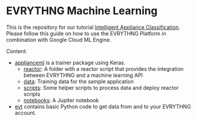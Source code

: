 # EVRYTHNG Machine Learning

This is the repository for our tutorial [Intelligent Appliance Classification](https://developers.evrythng.com/docs/intelligent-appliance-classification). Please follow this guide on how to use the EVRYTHNG Platform in combination with Google Cloud ML Engine.

Content:

- [applianceml](applianceml) is a trainer package using Keras.
	- [reactor](applianceml/reactor): A folder with a reactor script that provides the integration between EVRYTHNG and a machine learning API
	- [data](applianceml/data): Training data for the sample application
	- [scripts](applianceml/scripts): Some helper scripts to process data and deploy reactor scripts
	- [notebooks](applianceml/notebooks): A Jupiter notebook
- [evt](evt) contains basic Python code to get data from and to your EVRYTHNG account.
